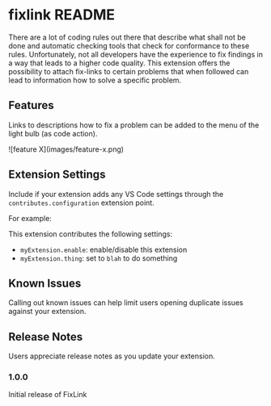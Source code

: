 # fixlink README

There are a lot of coding rules out there that describe what shall not be done and automatic checking tools that check for conformance to these rules. Unfortunately, not all developers have the experience to fix findings in a way that leads to a higher code quality. This extension offers the possibility to attach fix-links to certain problems that when followed can lead to information how to solve a specific problem.

## Features

Links to descriptions how to fix a problem can be added to the menu of the light bulb (as code action).

\!\[feature X\]\(images/feature-x.png\)

## Extension Settings

Include if your extension adds any VS Code settings through the `contributes.configuration` extension point.

For example:

This extension contributes the following settings:

* `myExtension.enable`: enable/disable this extension
* `myExtension.thing`: set to `blah` to do something

## Known Issues

Calling out known issues can help limit users opening duplicate issues against your extension.

## Release Notes

Users appreciate release notes as you update your extension.

### 1.0.0

Initial release of FixLink
